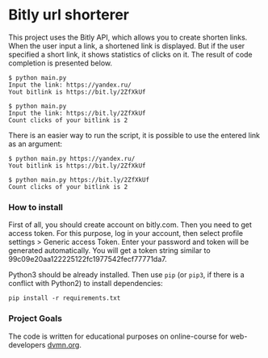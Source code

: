 # Bitly url shorterer

This project uses the Bitly API, which allows you to create shorten links. When the user input a link, a shortened link is displayed. But if the user specified a short link, it shows statistics of clicks on it. The result of code completion is presented below.

```
$ python main.py
Input the link: https://yandex.ru/
Yout bitlink is https://bit.ly/2ZfXkUf

$ python main.py
Input the link: https://bit.ly/2ZfXkUf
Count clicks of your bitlink is 2
```

There is an easier way to run the script, it is possible to use the entered link as an argument:

```
$ python main.py https://yandex.ru/
Yout bitlink is https://bit.ly/2ZfXkUf

$ python main.py https://bit.ly/2ZfXkUf
Count clicks of your bitlink is 2
```

### How to install

First of all, you should create account on bitly.com. Then you need to get access token. For this purpose, log in your account, then select profile settings > Generic access Token. Enter your password and token will be generated automatically. You will get a token string similar to 99c09e20aa122225122fc1977542fecf77771da7.

Python3 should be already installed. 
Then use `pip` (or `pip3`, if there is a conflict with Python2) to install dependencies:
```
pip install -r requirements.txt
```

### Project Goals

The code is written for educational purposes on online-course for web-developers [dvmn.org](https://dvmn.org/).
